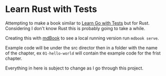 # Learn Rust with Tests
Attempting to make a book similar to [Learn Go with Tests](https://quii.gitbook.io/learn-go-with-tests) but for Rust.
Considering I don't know Rust this is probably going to take a while.

Creating this with [mdBook](https://github.com/rust-lang/mdBook) to see a local running version run `mdbook serve`.

Example code will be under the src director then in a folder with the name of the chapter, ex `01-hello-world` will contain
the example code for the frist chapter.

Everything in here is subject to change as I go through this project.
